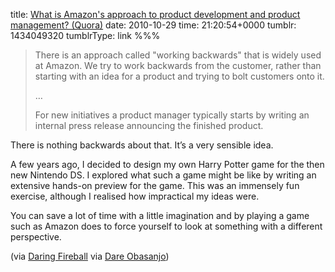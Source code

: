 title: [What is Amazon's approach to product development and product management? (Quora)](http://www.quora.com/What-is-Amazons-approach-to-product-development-and-product-management)
date: 2010-10-29
time: 21:20:54+0000
tumblr: 1434049320
tumblrType: link
%%%

> There is an approach called "working backwards" that is widely used at Amazon. We try to work backwards from the customer, rather than starting with an idea for a product and trying to bolt customers onto it. 
>
> …
>
> For new initiatives a product manager typically starts by writing an internal press release announcing the finished product. 

There is nothing backwards about that. It’s a very sensible idea. 

A few years ago, I decided to design my own Harry Potter game for the then new Nintendo DS. I explored what such a game might be like by writing an extensive hands-on preview for the game. This was an immensely fun exercise, although I realised how impractical my ideas were. 

You can save a lot of time with a little imagination and by playing a game such as Amazon does to force yourself to look at something with a different perspective. 

(via [Daring Fireball][1] via [Dare Obasanjo][2])

[1]: http://daringfireball.net/linked/2010/10/24/amazon-idea
[2]: http://twitter.com/Carnage4Life/status/28612096053
